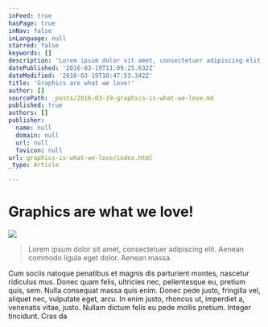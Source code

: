 ```yaml
---
inFeed: true
hasPage: true
inNav: false
inLanguage: null
starred: false
keywords: []
description: 'Lorem ipsum dolor sit amet, consectetuer adipiscing elit. Aenean commodo ligula eget dolor. Aenean massa. Cum sociis natoque penatibus et magnis dis parturient montes, nascetur ridiculus mus. Donec quam felis, ultricies nec, pellentesque eu, pretium quis, sem. Nulla consequat massa quis enim. Donec pede justo, fringilla vel, aliquet nec, vulputate eget, arcu. In enim justo, rhoncus ut, imperdiet a, venenatis vitae, justo. Nullam dictum felis eu pede mollis pretium. Integer tincidunt. Cras da'
datePublished: '2016-03-19T11:09:25.632Z'
dateModified: '2016-03-19T10:47:53.342Z'
title: 'Graphics are what we love!'
author: []
sourcePath: _posts/2016-03-19-graphics-is-what-we-love.md
published: true
authors: []
publisher:
  name: null
  domain: null
  url: null
  favicon: null
url: graphics-is-what-we-love/index.html
_type: Article

---
```

# Graphics are what we love!
![](https://the-grid-user-content.s3-us-west-2.amazonaws.com/b604f788-ccc4-4dcf-8f1f-b3e9ace80519.png)

> Lorem ipsum dolor sit amet, consectetuer adipiscing elit. Aenean commodo ligula eget dolor. Aenean massa.

Cum sociis natoque penatibus et magnis dis parturient montes, nascetur ridiculus mus. Donec quam felis, ultricies nec, pellentesque eu, pretium quis, sem. Nulla consequat massa quis enim. Donec pede justo, fringilla vel, aliquet nec, vulputate eget, arcu. In enim justo, rhoncus ut, imperdiet a, venenatis vitae, justo. Nullam dictum felis eu pede mollis pretium. Integer tincidunt. Cras da